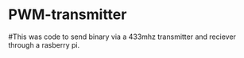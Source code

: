 # PWM-transmitter
#This was code to send binary via a 433mhz transmitter and reciever through a rasberry pi. 
